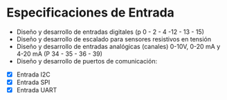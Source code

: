 # Especificaciones de Entrada  

- Diseño y desarrollo de entradas digitales (p 0 - 2 - 4 -12 - 13 - 15)
- Diseño y desarrollo de escalado para sensores resistivos en tensión
- Diseño y desarrollo de entradas analógicas (canales) 0-10V, 0-20 mA y 4-20 mA (P 34 - 35 - 36 - 39)
- Diseño y desarrollo de puertos de comunicación:
- [x] Entrada I2C
- [x] Entrada SPI
- [x] Entrada UART
